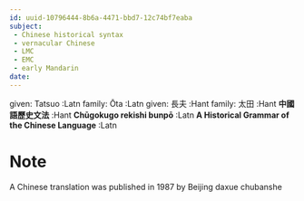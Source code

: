 ```yaml
---
id: uuid-10796444-8b6a-4471-bbd7-12c74bf7eaba
subject: 
 - Chinese historical syntax
 - vernacular Chinese
 - LMC
 - EMC
 - early Mandarin
date: 
---
```


given: Tatsuo :Latn
family: Ōta :Latn
given: 長夫 :Hant
family: 太田 :Hant
**中國語歷史文法** :Hant
**Chūgokugo rekishi bunpō** :Latn
**A Historical Grammar of the Chinese Language** :Latn
# Note
A Chinese translation was published in 1987 by Beijing daxue chubanshe